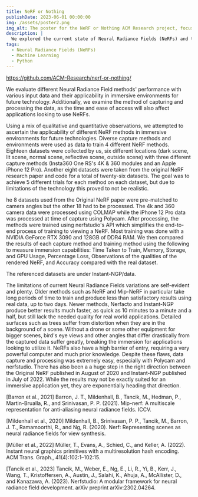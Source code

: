 ```yaml
---
title: NeRF or Nothing
publishDate: 2023-06-01 00:00:00
img: /assets/poster2.png
img_alt: The poster for the NeRF or Nothing ACM Research project, focusing on Neural Radiance Fields.
description: |
  We explored the current state of Neural Radiance Fields (NeRFs) and their many different variants.
tags:
  - Neural Radiance Fields (NeRFs)
  - Machine Learning
  - Python
---
```


https://github.com/ACM-Research/nerf-or-nothing/

We evaluate different Neural Radiance Field methods' performance with various input data and their applicability in immersive environments for future technology. Additionally, we examine the method of capturing and processing the data, as the time and ease of access will also affect applications looking to use NeRFs.

Using a mix of qualitative and quantitative observations, we attempted to ascertain the applicability of different NeRF methods in immersive environments for future technologies. Diverse capture methods and environments were used as data to train 4 different NeRF methods. Eighteen datasets were collected by us, six different locations (dark scene, lit scene, normal scene, reflective scene, outside scene) with three different capture methods (Insta360 One RS's 4K & 360 modules and an Apple iPhone 12 Pro). Another eight datasets were taken from the original NeRF research paper and code for a total of twenty-six datasets. The goal was to achieve 5 different trials for each method on each dataset, but due to limitations of the technology this proved to not be realistic.

he 8 datasets used from the Original NeRF paper were pre-matched to camera angles but the other 18 had to be processed. The 4k and 360 camera data were processed using COLMAP while the iPhone 12 Pro data was processed at time of capture using Polycam. After processing, the methods were trained using nerfstudio's API which simplifies the end-to-end process of training to viewing a NeRF. Most training was done with a NVIDIA GeForce RTX 3090 and 128GB of DDR4 RAM. We then compared the results of each capture method and training method using the following to measure immersion capabilities: Time Taken to Train, Memory, Storage, and GPU Usage, Percentage Loss, Observations of the qualities of the rendered NeRF, and Accuracy compared with the real dataset.

The referenced datasets are under Instant-NGP/data.

The limitations of current Neural Radiance Fields variations are self-evident and plenty. Older methods such as NeRF and Mip-NeRF in particular take long periods of time to train and produce less than satisfactory results using real data, up to two days. Newer methods, Nerfacto and Instant-NGP produce better results much faster, as quick as 10 minutes to a minute and a half, but still lack the needed quality for real world applications. Detailed surfaces such as trees suffer from distortion when they are in the background of a scene. Without a drone or some other equipment for bigger scenes, bird's eye views and other angles that differ drastically from the captured data suffer greatly, breaking the immersion for applications looking to utilize it. NeRFs also have a high barrier of entry, requiring a very powerful computer and much prior knowledge. Despite these flaws, data capture and processing was extremely easy, especially with Polycam and nerfstudio. There has also been a a huge step in the right direction between the Original NeRF published in August of 2020 and Instant-NGP published in July of 2022. While the results may not be exactly suited for an immersive application yet, they are exponentially heading that direction.

[Barron et al., 2021] Barron, J. T., Mildenhall, B., Tancik, M., Hedman, P., Martin-Brualla, R., and Srinivasan, P. P. (2021). Mip-nerf: A multiscale representation for anti-aliasing neural radiance fields. ICCV.

[Mildenhall et al., 2020] Mildenhall, B., Srinivasan, P. P., Tancik, M., Barron, J. T., Ramamoorthi, R., and Ng, R. (2020). Nerf: Representing scenes as neural radiance fields for view synthesis.

[Müller et al., 2022] Müller, T., Evans, A., Schied, C., and Keller, A. (2022). Instant neural graphics primitives with a multiresolution hash encoding. ACM Trans. Graph., 41(4):102:1–102:15.

[Tancik et al., 2023] Tancik, M., Weber, E., Ng, E., Li, R., Yi, B., Kerr, J., Wang, T., Kristoffersen, A., Austin, J., Salahi, K., Ahuja, A., McAllister, D., and Kanazawa, A. (2023). Nerfstudio: A modular framework for neural radiance field development. arXiv preprint arXiv:2302.04264.